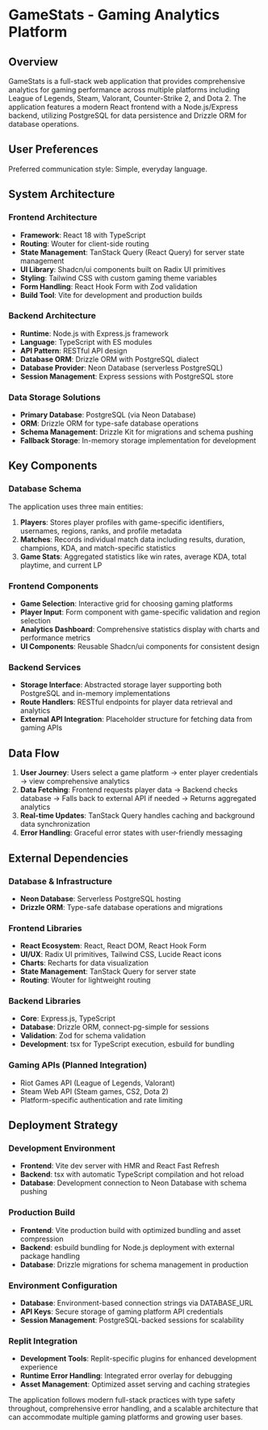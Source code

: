 # GameStats - Gaming Analytics Platform

## Overview

GameStats is a full-stack web application that provides comprehensive analytics for gaming performance across multiple platforms including League of Legends, Steam, Valorant, Counter-Strike 2, and Dota 2. The application features a modern React frontend with a Node.js/Express backend, utilizing PostgreSQL for data persistence and Drizzle ORM for database operations.

## User Preferences

Preferred communication style: Simple, everyday language.

## System Architecture

### Frontend Architecture
- **Framework**: React 18 with TypeScript
- **Routing**: Wouter for client-side routing
- **State Management**: TanStack Query (React Query) for server state management
- **UI Library**: Shadcn/ui components built on Radix UI primitives
- **Styling**: Tailwind CSS with custom gaming theme variables
- **Form Handling**: React Hook Form with Zod validation
- **Build Tool**: Vite for development and production builds

### Backend Architecture
- **Runtime**: Node.js with Express.js framework
- **Language**: TypeScript with ES modules
- **API Pattern**: RESTful API design
- **Database ORM**: Drizzle ORM with PostgreSQL dialect
- **Database Provider**: Neon Database (serverless PostgreSQL)
- **Session Management**: Express sessions with PostgreSQL store

### Data Storage Solutions
- **Primary Database**: PostgreSQL (via Neon Database)
- **ORM**: Drizzle ORM for type-safe database operations
- **Schema Management**: Drizzle Kit for migrations and schema pushing
- **Fallback Storage**: In-memory storage implementation for development

## Key Components

### Database Schema
The application uses three main entities:
1. **Players**: Stores player profiles with game-specific identifiers, usernames, regions, ranks, and profile metadata
2. **Matches**: Records individual match data including results, duration, champions, KDA, and match-specific statistics
3. **Game Stats**: Aggregated statistics like win rates, average KDA, total playtime, and current LP

### Frontend Components
- **Game Selection**: Interactive grid for choosing gaming platforms
- **Player Input**: Form component with game-specific validation and region selection
- **Analytics Dashboard**: Comprehensive statistics display with charts and performance metrics
- **UI Components**: Reusable Shadcn/ui components for consistent design

### Backend Services
- **Storage Interface**: Abstracted storage layer supporting both PostgreSQL and in-memory implementations
- **Route Handlers**: RESTful endpoints for player data retrieval and analytics
- **External API Integration**: Placeholder structure for fetching data from gaming APIs

## Data Flow

1. **User Journey**: Users select a game platform → enter player credentials → view comprehensive analytics
2. **Data Fetching**: Frontend requests player data → Backend checks database → Falls back to external API if needed → Returns aggregated analytics
3. **Real-time Updates**: TanStack Query handles caching and background data synchronization
4. **Error Handling**: Graceful error states with user-friendly messaging

## External Dependencies

### Database & Infrastructure
- **Neon Database**: Serverless PostgreSQL hosting
- **Drizzle ORM**: Type-safe database operations and migrations

### Frontend Libraries
- **React Ecosystem**: React, React DOM, React Hook Form
- **UI/UX**: Radix UI primitives, Tailwind CSS, Lucide React icons
- **Charts**: Recharts for data visualization
- **State Management**: TanStack Query for server state
- **Routing**: Wouter for lightweight routing

### Backend Libraries
- **Core**: Express.js, TypeScript
- **Database**: Drizzle ORM, connect-pg-simple for sessions
- **Validation**: Zod for schema validation
- **Development**: tsx for TypeScript execution, esbuild for bundling

### Gaming APIs (Planned Integration)
- Riot Games API (League of Legends, Valorant)
- Steam Web API (Steam games, CS2, Dota 2)
- Platform-specific authentication and rate limiting

## Deployment Strategy

### Development Environment
- **Frontend**: Vite dev server with HMR and React Fast Refresh
- **Backend**: tsx with automatic TypeScript compilation and hot reload
- **Database**: Development connection to Neon Database with schema pushing

### Production Build
- **Frontend**: Vite production build with optimized bundling and asset compression
- **Backend**: esbuild bundling for Node.js deployment with external package handling
- **Database**: Drizzle migrations for schema management in production

### Environment Configuration
- **Database**: Environment-based connection strings via DATABASE_URL
- **API Keys**: Secure storage of gaming platform API credentials
- **Session Management**: PostgreSQL-backed sessions for scalability

### Replit Integration
- **Development Tools**: Replit-specific plugins for enhanced development experience
- **Runtime Error Handling**: Integrated error overlay for debugging
- **Asset Management**: Optimized asset serving and caching strategies

The application follows modern full-stack practices with type safety throughout, comprehensive error handling, and a scalable architecture that can accommodate multiple gaming platforms and growing user bases.